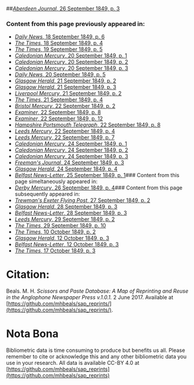 ##[*Aberdeen Journal*, 26 September 1849, p. 3](https://mhbeals.github.io/sap_html/Aberdeen-Journal/Aberdeen-Journal-26-September-1849-p-3)

### Content from this page previously appeared in:
+ [*Daily News*, 18 September 1849, p. 6](https://mhbeals.github.io/sap_html/Daily-News/Daily-News-18-September-1849-p-6)
+ [*The Times*, 18 September 1849, p. 4](https://mhbeals.github.io/sap_html/The-Times/The-Times-18-September-1849-p-4)
+ [*The Times*, 19 September 1849, p. 5](https://mhbeals.github.io/sap_html/The-Times/The-Times-19-September-1849-p-5)
+ [*Caledonian Mercury*, 20 September 1849, p. 1](https://mhbeals.github.io/sap_html/Caledonian-Mercury/Caledonian-Mercury-20-September-1849-p-1)
+ [*Caledonian Mercury*, 20 September 1849, p. 2](https://mhbeals.github.io/sap_html/Caledonian-Mercury/Caledonian-Mercury-20-September-1849-p-2)
+ [*Caledonian Mercury*, 20 September 1849, p. 3](https://mhbeals.github.io/sap_html/Caledonian-Mercury/Caledonian-Mercury-20-September-1849-p-3)
+ [*Daily News*, 20 September 1849, p. 5](https://mhbeals.github.io/sap_html/Daily-News/Daily-News-20-September-1849-p-5)
+ [*Glasgow Herald*, 21 September 1849, p. 2](https://mhbeals.github.io/sap_html/Glasgow-Herald/Glasgow-Herald-21-September-1849-p-2)
+ [*Glasgow Herald*, 21 September 1849, p. 3](https://mhbeals.github.io/sap_html/Glasgow-Herald/Glasgow-Herald-21-September-1849-p-3)
+ [*Liverpool Mercury*, 21 September 1849, p. 2](https://mhbeals.github.io/sap_html/Liverpool-Mercury/Liverpool-Mercury-21-September-1849-p-2)
+ [*The Times*, 21 September 1849, p. 4](https://mhbeals.github.io/sap_html/The-Times/The-Times-21-September-1849-p-4)
+ [*Bristol Mercury*, 22 September 1849, p. 2](https://mhbeals.github.io/sap_html/Bristol-Mercury/Bristol-Mercury-22-September-1849-p-2)
+ [*Examiner*, 22 September 1849, p. 8](https://mhbeals.github.io/sap_html/Examiner/Examiner-22-September-1849-p-8)
+ [*Examiner*, 22 September 1849, p. 12](https://mhbeals.github.io/sap_html/Examiner/Examiner-22-September-1849-p-12)
+ [*Hampshire Portsmouth Telegraph*, 22 September 1849, p. 8](https://mhbeals.github.io/sap_html/Hampshire-Portsmouth-Telegraph/Hampshire-Portsmouth-Telegraph-22-September-1849-p-8)
+ [*Leeds Mercury*, 22 September 1849, p. 4](https://mhbeals.github.io/sap_html/Leeds-Mercury/Leeds-Mercury-22-September-1849-p-4)
+ [*Leeds Mercury*, 22 September 1849, p. 7](https://mhbeals.github.io/sap_html/Leeds-Mercury/Leeds-Mercury-22-September-1849-p-7)
+ [*Caledonian Mercury*, 24 September 1849, p. 1](https://mhbeals.github.io/sap_html/Caledonian-Mercury/Caledonian-Mercury-24-September-1849-p-1)
+ [*Caledonian Mercury*, 24 September 1849, p. 2](https://mhbeals.github.io/sap_html/Caledonian-Mercury/Caledonian-Mercury-24-September-1849-p-2)
+ [*Caledonian Mercury*, 24 September 1849, p. 3](https://mhbeals.github.io/sap_html/Caledonian-Mercury/Caledonian-Mercury-24-September-1849-p-3)
+ [*Freeman's Journal*, 24 September 1849, p. 3](https://mhbeals.github.io/sap_html/Freeman's-Journal/Freeman's-Journal-24-September-1849-p-3)
+ [*Glasgow Herald*, 24 September 1849, p. 4](https://mhbeals.github.io/sap_html/Glasgow-Herald/Glasgow-Herald-24-September-1849-p-4)
+ [*Belfast News-Letter*, 25 September 1849, p. 1](https://mhbeals.github.io/sap_html/Belfast-News-Letter/Belfast-News-Letter-25-September-1849-p-1)### Content from this page simeltaneously appeared in:
+ [*Derby Mercury*, 26 September 1849, p. 4](https://mhbeals.github.io/sap_html/Derby-Mercury/Derby-Mercury-26-September-1849-p-4)### Content from this page subsequently appeared in:
+ [*Trewman's Exeter Flying Post*, 27 September 1849, p. 2](https://mhbeals.github.io/sap_html/Trewman's-Exeter-Flying-Post/Trewman's-Exeter-Flying-Post-27-September-1849-p-2)
+ [*Glasgow Herald*, 28 September 1849, p. 3](https://mhbeals.github.io/sap_html/Glasgow-Herald/Glasgow-Herald-28-September-1849-p-3)
+ [*Belfast News-Letter*, 28 September 1849, p. 3](https://mhbeals.github.io/sap_html/Belfast-News-Letter/Belfast-News-Letter-28-September-1849-p-3)
+ [*Leeds Mercury*, 29 September 1849, p. 2](https://mhbeals.github.io/sap_html/Leeds-Mercury/Leeds-Mercury-29-September-1849-p-2)
+ [*The Times*, 29 September 1849, p. 10](https://mhbeals.github.io/sap_html/The-Times/The-Times-29-September-1849-p-10)
+ [*The Times*, 10 October 1849, p. 2](https://mhbeals.github.io/sap_html/The-Times/The-Times-10-October-1849-p-2)
+ [*Glasgow Herald*, 12 October 1849, p. 3](https://mhbeals.github.io/sap_html/Glasgow-Herald/Glasgow-Herald-12-October-1849-p-3)
+ [*Belfast News-Letter*, 12 October 1849, p. 3](https://mhbeals.github.io/sap_html/Belfast-News-Letter/Belfast-News-Letter-12-October-1849-p-3)
+ [*The Times*, 17 October 1849, p. 3](https://mhbeals.github.io/sap_html/The-Times/The-Times-17-October-1849-p-3)
                    
# Citation: 

Beals. M. H. *Scissors and Paste Database: A Map of Reprinting and Reuse in the Anglophone Newspaper Press v.1.0.1.* 2 June 2017. Available at [https://github.com/mhbeals/sap_reprints/](https://github.com/mhbeals/sap_reprints/). 
                    
# Nota Bona

Bibliometric data is time consuming to produce but benefits us all. Please remember to cite or acknowledge this and any other bibliometric data you use in your research. All data is available CC-BY 4.0 at [https://github.com/mhbeals/sap_reprints](https://github.com/mhbeals/sap_reprints)